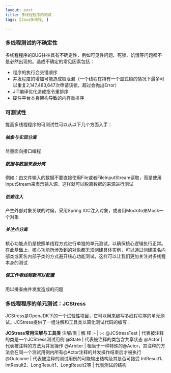 ```yaml
---
layout: post
title: 多线程程序的测试
tags: [Java多线程, ]

---
```


### 多线程测试的不确定性
多线程程序的BUG往往具有不确定性，例如可见性问题、死锁、饥饿等问题都不是必然出现的。造成不确定的常见因素包括：
+ 程序的执行会交错顺序
+ 并发程度的增加可能造成锁泄漏（一个线程在持有一个显式锁的情况下最多可以重复2,147,483,647次申请该锁，超过会抛出Error）
+ JIT编译优化造成指令重排序
+ 硬件平台本身架构导致的内存重排序



### 可测试性
提高多线程程序的可测试性可以从以下几个方面入手：

##### 抽象与实现分离
尽量面向接口编程

##### 数据与数据来源分离
例如：由文件输入的数据不要直接使用File或者FileInputStream读取，而是使用InputStream来表示输入源，这样就可以脱离数据的来源进行测试

##### 依赖注入
产生外部对象关联的时候，采用Spring IOC注入对象，或者用Mockito来Mock一个对象

##### 关注点分离
核心功能点仍是按照单线程方式进行单独的单元测试，以确保核心逻辑执行正常。在此基础上，核心功能所涉及到的对象都无须创建具体实例，可以通过创建匿名内部类或匿名内部子类的方式避开核心功能测试，这样可以让我们更加关注对多线程本身的测试

##### 使工作者线程数可以配置
用以排查由并发度造成的问题



### 多线程程序的单元测试：JCStress
JCStress是OpenJDK下的一个试验性项目，它可以用来编写多线程程序的单元测试。JCStress提供了一组注解和工具类以简化测试代码的编写：

**JCStress常用注解与工具类**
注解/类 | 解    释
:- | :-:
@JCStressTest | 代表被注释的类是一个JCStress测试用例
@State | 代表被注释的类包含共享状态
@Actor | 代表被注释的方法为并发操作
@Arbiter | 相当于一种特殊的@Actor，其注释的方法会在同一个测试用例内所有@Actor注释的并发操作结束后才被执行
@Outcome | 代表被注释的测试用例的可能输出结构及其是否可接受
IntResult1、IntResult2、LongResult1、LongResult2等 | 代表测试的结构